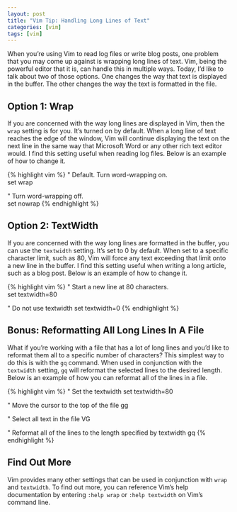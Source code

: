 ```yaml
---
layout: post
title: "Vim Tip: Handling Long Lines of Text"
categories: [vim]
tags: [vim]
---
```


When you’re using Vim to read log files or write blog posts, one problem that you may come up against is wrapping long lines of text. Vim, being the powerful editor that it is, can handle this in multiple ways. Today, I’d like to talk about two of those options. One changes the way that text is displayed in the buffer. The other changes the way the text is formatted in the file.

## Option 1: Wrap

If you are concerned with the way long lines are displayed in Vim, then the ```wrap``` setting is for you. It’s turned on by default. When a long line of text reaches the edge of the window, Vim will continue displaying the text on the next line in the same way that Microsoft Word or any other rich text editor would. I find this setting useful when reading log files. Below is an example of how to change it.

{% highlight vim %}
" Default. Turn word-wrapping on.  
set wrap

" Turn word-wrapping off.  
set nowrap
{% endhighlight %}

## Option 2: TextWidth

If you are concerned with the way long lines are formatted in the buffer, you can use the ```textwidth``` setting. It’s set to 0 by default. When set to a specific character limit, such as 80, Vim will force any text exceeding that limit onto a new line in the buffer. I find this setting useful when writing a long article, such as a blog post. Below is an example of how to change it.

{% highlight vim %}
" Start a new line at 80 characters.  
set textwidth=80

" Do not use textwidth
set textwidth=0
{% endhighlight %}

## Bonus: Reformatting All Long Lines In A File

What if you’re working with a file that has a lot of long lines and you’d like to reformat them all to a specific number of characters? This simplest way to do this is with the ```gq``` command. When used in conjunction with the ```textwidth``` setting, ```gq``` will reformat the selected lines to the desired length. Below is an example of how you can reformat all of the lines in a file.

{% highlight vim %}
" Set the textwidth
set textwidth=80

" Move the cursor to the top of the file
gg

" Select all text in the file
VG

" Reformat all of the lines to the length specified by textwidth
gq
{% endhighlight %}

## Find Out More

Vim provides many other settings that can be used in conjunction with ```wrap``` and ```textwidth```. To find out more, you can reference Vim’s help documentation by entering ```:help wrap``` or ```:help textwidth``` on Vim’s command line.
